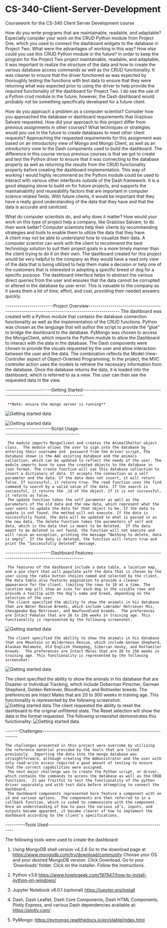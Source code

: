 # CS-340-Client-Server-Development
Coursework for the CS-340 Client Server Development course

How do you write programs that are maintainable, readable, and adaptable? Especially consider your work on the CRUD Python module from Project One,
which you used to connect the dashboard widgets to the database in Project Two. What were the advantages of working in this way? How else could
you use this CRUD Python module in the future?
In order to keep the program for the Project Two project maintainable, readable, and adaptable, it was important to realize the structure
of the data and how to create the various database access commands as well as the CRUD functionality.  It was cleaner to ensure that the
driver functioned as was expected by thoroughly testing the functions with test data to ensure that they were returning what was expected
prior to using the driver to help provide the required functionality of the dashboard for Project Two. I do see the use of a Python crud
module in the future, however, the Dash dashboard would probably not be something specifically developed for a future client. 

How do you approach a problem as a computer scientist? Consider how you approached the database or dashboard requirements that Grazioso
Salvare requested. How did your approach to this project differ from previous assignments in other courses? What techniques or strategies
would you use in the future to create databases to meet other client requests?
Approaching the requested requirements for this assignment was based on an introductory view of Mongo and Mongo Client, as well as an 
introductory view to the Dash components used to build the dashboard. The difference in this course versus previous courses is that we
got to create and test the Python driver to ensure that it was connecting to the database properly as well as returning the results 
from the CRUD functionality properly before creating the dashboard implementation. This way of working I would highly recommend as the
Python module could be used to interact with various other interfaces outside of the Dash framework. It is a good stepping stone to build
on for future projects, and supports the maintainability and reuseability factors that are important in computer science related fields. 
With future clients, it would be important that they have a really good understanding of the data that they have and that the data is 
accurate and sanitized.

What do computer scientists do, and why does it matter? How would your work on this type of project help a company, like Grazioso Salvare,
to do their work better?
Computer scientists help their clients by recommending strategies and tools to enable them to utilize the data that they have.  
A client may not be able to understand how to visualize their data. A computer scientist can work with the client to recommend 
the best technology solution to suit their project goals in a more timely manner than the client trying to do it on their own. 
The dashboard created for this project would be very helpful to the company as they would have a read only view of the data that 
is being utilized to help them make a decision or help one of the customers that is interested in adopting a specific breed of 
dog for a specific purpose. The dashboard interface helps to abstract the various direct queries from the user and ensures that
the data cannot be corrupted or altered in the database by user error. This is valuable to the company as it saves them a lot
of time, effort, and cost, providing their needed answers quickly.

------------------------Project Overview---------------------------------------------------------------------------------------------
     The dashboard was created with a Python module that contains the database connection functionality as well as the implementation of the CRUD functions.  Python was chosen as the language that will author the script to provide the “glue” to bridge the dashboard to the database.  PyMongo was chosen to access the MongoClient, which imports the Python module to allow the Dashboard to interact with the data in the database.  The Dash components were chosen to provide the visuals requested by the user and allow interaction between the user and the data.  The combination reflects the Model-View-Controller aspect of Object-Oriented Programming. 
     In the project, the MVC controller action uses the models to retrieve the necessary information from the database. Once the database returns the data, it is loaded into the dashboard, which is referred to as a view. The user can then see the requested data in the view. 

-----------------------Getting Started------------------------------------------------------------------------------

     **Note: ensure the mongo server is running**
![Getting started data](https://github.com/vsmith6/CS-340-Client-Server-Development/blob/main/images/gettingstarted1.png "Getting Started title")

![Getting started data](https://github.com/vsmith6/CS-340-Client-Server-Development/blob/main/images/gettingstarted2.png "Getting Started title")          
-----------------------Script Usage-------------------------------------------------------------------------------

     The module imports MongoClient and creates the AnimalShelter object class.  The module allows the user to sign into the database by entering their username and  password from the driver script. The database shown is the AAC existing database and the animals collection, which can be updated to reflect the needs of the user. The module imports bson to save the created objects to the database in json format. The create function will use this database collection to insert a dictionary of data. It accepts the connection as a self parameter and the data. If the data does not insert, it will return false. If successful, it returns true. The read function uses the find command to search by a valid value of the data. If the search is successful, it returns the _id of the object. If it is not successful, it returns as false.
     The update function takes the self parameter as well as the parameters of the old data and the new data, which represent what the user wants to update the data for that object to be. If the data to update is not found, the method will not execute. If the data is successfully found, the data will be updated to what is passed in as the new data. The delete function takes the parameters of self and data, which is the data that is meant to be deleted.  If the data meant to be deleted is not found, the function will not execute and will raise an exception, printing the message “Nothing to delete, data is empty”. If the data is deleted, the function will return true and print the “Successfully Deleted” message. 

-----------------------Dashboard Features-------------------------------------------------------------------------

     The features of the dashboard include a data table, a location map, and a pie chart that will populate with the data that is chosen by the user using the radio button choices named and selected by the client. The data table also features pagination to provide a cleaner appearance for the client, limiting the rows to 10 at a time. The location map will show an icon for each dog in the visible rows and provide a tooltip with the dog’s name and breed, depending on the selection of the user.
     The client specified the ability to show the animals in his database that are Water Rescue Breeds, which include Labrador Retriever Mix, Chesapeake Bay Retriever, and Newfoundland breeds.  The preferences are Intact Females that are 26 to 156 weeks in training age. This functionality is represented by the following screenshot:

![Getting started data](https://github.com/vsmith6/CS-340-Client-Server-Development/blob/main/images/Screenshot_2022-08-13%20Dash(1).png "Getting Started title") 

     The client specified the ability to show the animals in his database that are Mountain or Wilderness Rescue, which include German Shepherd, Alaskan Malamute, Old English Sheepdog, Siberian Husky, and Rottweiler breeds.  The preferences are Intact Males that are 26 to 156 weeks in training age. This functionality is represented by the following screenshot:
 ![Getting started data](https://github.com/vsmith6/CS-340-Client-Server-Development/blob/main/images/Screenshot_2022-08-13%20Dash(2).png "Getting Started title")
 
 The client specified the ability to show the animals in his database that are Disaster or Individual Tracking, which include Doberman Pinscher, German Shepherd, Golden Retriever, Bloodhound, and Rottweiler breeds.  The preferences are Intact Males that are 20 to 300 weeks in training age. This functionality is represented by the following screenshot:
  ![Getting started data](https://github.com/vsmith6/CS-340-Client-Server-Development/blob/main/images/Screenshot_2022-08-13%20Dash(3).png "Gettinh Started title")
 The client requested the ability to reset the dashboard to the original unfiltered state.  The Reset selection will show the data in the format requested.  The following screenshot demonstrates this functionality:
 ![Getting started data](https://github.com/vsmith6/CS-340-Client-Server-Development/blob/main/images/Screenshot_2022-08-13%20Dash(4).png "Getting Started title")
     
-------Challenges-----------------------------------------------------------------

    The challenges presented in this project were overcome by utilizing the reference material provided by the tools that are listed previously.  Importing the data into the mongo database was straightforward, although creating the Administrator and the user with only read-write access required a good amount of testing to ensure that the correct capabilities were assigned.
     The next major challenge was to create the Python script, or driver, which contains the commands to access the database as well as the CRUD functions.  It was fruitful to test the functionality of the python driver separately and with test data before attempting to connect the dashboard.
     The dashboard components represented here feature a component with an id and various options.  The components are then referred to in a callback function, which is coded to communicate with the component.  Once an understanding of how to pass the various id’s, inputs, and outputs became apparent, it became clearer of how to implement the dashboard according to the client’s specifications. 


----------Tools Used------------------------------------------------------------

The following tools were used to create the dashboard:
1.	Using MongoDB shell version v4.2.6
Go to the download page at https://www.mongodb.com/try/download/community
Choose your OS and your desired MongoDB version.
Click Download.
Go to your ‘Downloads’ folder.
Click on the installer.
Follow the instructions.

2.	Python v3.6 
https://www.howtogeek.com/197947/how-to-install-python-on-windows/

3.	Jupyter Notebook v6.0.1 (optional)
https://jupyter.org/install
4.	Dash, Dash Leaflet, Dash Core Components, Dash HTML Components, Plotly Express, and various Dash dependencies available at: https://plotly.com/

5.	PyMongo: https://pymongo.readthedocs.io/en/stable/index.html





